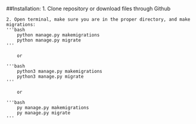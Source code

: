 ##Installation:
    1. Clone repository or download files through Github

    2. Open terminal, make sure you are in the proper directory, and make migrations:
    '''bash
        python manage.py makemigrations
        python manage.py migrate
    '''

        or

    '''bash
        python3 manage.py makemigrations
        python3 manage.py migrate
    '''

        or 

    '''bash
        py manage.py makemigrations
        py manage.py migrate
    '''